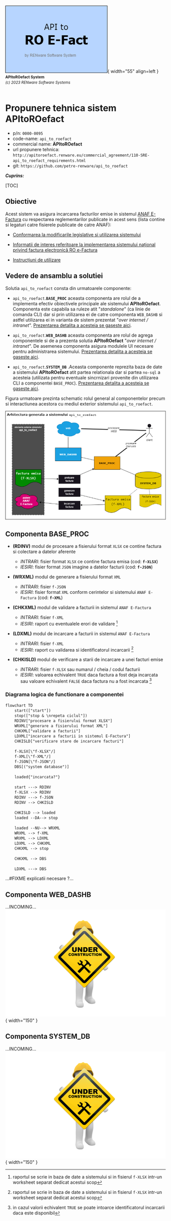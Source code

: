 ![api_to_roefact_logo](../pictures/api_to_roefact_logo.png){ width="55" align=left }
<small markdown="1">**APItoROefact System**<br>
*(c) 2023 RENware Software Systems*
</small><br><br>




# Propunere tehnica sistem APItoROefact

* p/n: `0000-0095`
* code-name: `api_to_roefact`
* commercial name: **APItoROefact**
* url propunere tehnica: `http://apitoroefact.renware.eu/commercial_agreement/110-SRE-api_to_roefact_requirements.html`
* git: `https://github.com/petre-renware/api_to_roefact`

***Cuprins:***

[TOC]




## Obiective

Acest sistem va asigura incarcarea facturilor emise in sistemul [ANAF E-Factura](https://www.anaf.ro/anaf/internet/ANAF/despre_anaf/strategii_anaf/proiecte_digitalizare/e.factura) cu respectarea reglementarilor publicate in acest sens (lista contine si legaturi catre fisierele publicate de catre ANAF):

* [Conformarea la modificarile legislative si utilizarea sistemului](https://static.anaf.ro/static/10/Anaf/Informatii_R/Informatii_modificare_CIUS_RO.pdf)

* [Informatii de interes referitoare la implementarea sistemului național privind factura electronică RO e-Factura](https://static.anaf.ro/static/10/Anaf/Informatii_R/Comunicat_e-factura_aprilie2022_v2_050422.pdf)

* [Instrucțiuni de utilizare](https://static.anaf.ro/static/10/Anaf/Informatii_R/API/Oauth_procedura_inregistrare_aplicatii_portal_ANAF.pdf)











## Vedere de ansamblu a solutiei

Solutia `api_to_roefact` consta din urmatoarele componente:

* `api_to_roefact`.**`BASE_PROC`** aceasta componenta are rolul de a implementa efectiv obiectivele principale ale sistemului **APItoROefact**. Componenta este capabila sa ruleze atit "_standalone_" (ca linie de comanda CLI) dar si prin utilizarea ei de catre componenta `WEB_DASHB` si astfel utilizarea ei in varianta de sistem prezentat "_over internet / intranet_". [Prezentarea detalita a acesteia se gaseste aici](#componenta-base_proc).

* `api_to_roefact`.**`WEB_DASHB`** aceasta componenta are rolul de agrega componentele si de a prezenta solutia **APItoROefact** "_over internet / intranet_". De asemenea componenta asigura modulele UI necesare pentru administrarea sistemului. [Prezentarea detalita a acesteia se gaseste aici](#componenta-web_dashb).

* `api_to_roefact`.**`SYSTEM_DB`** .Aceasta componente reprezita baza de date a sistemului **APItoROefact** atit partea relationala dar si partea `no-sql` a acesteia (utilizata pentru eventuale sincrnizari provenite din utilizarea CLI a componentei `BASE_PROC`). [Prezentarea detalita a acesteia se gaseste aici](#componenta-system_db).


Figura urmatoare prezinta schematic rolul general al componentelor precum si interactiunea acestora cu mediul exterior sistemului `api_to_roefact`.

![arh-api_to_roefact](../pictures/api_to_roefact_architecture.png)








## Componenta BASE_PROC

* **(RDINV)** modul de procesare a fisierului format `XLSX` ce contine factura si colectare a datelor aferente
    * _INTRARI_: fisier format `XLSX` ce contine factura emisa (cod: **`f-XLSX`**)
    * _IESIRI_: fisier format `JSON` imagine a datelor facturii (cod: **`f-JSON`**)

* **(WRXML)** modul de generare a fisierului format `XML`
    * _INTRARI_: fisier `f-JSON`
    * _IESIRI_: fisier format `XML` conform cerintelor si sistemului `ANAF E-Factura` (cod: **`f-XML`**)

* **(CHKXML)** modul de validare a facturii in sistemul `ANAF E-Factura`
    * _INTRARI_: fisier `f-XML`
    * _IESIRI_: raport cu eventualele erori de validare [^1]

* **(LDXML)** modul de incarcare a facturii in sistemul `ANAF E-Factura`
    * _INTRARI_: fisier `f-XML`
    * _IESIRI_: raport cu validarea si identificatorul incarcarii [^1]

* **(CHKISLD)** modul de verificare a starii de incarcare a unei facturi emise
    * _INTRARI_: fisier `f-XLSX` sau numarul / cheia / codul facturii
    * _IESIRI_: valoarea echivalent `TRUE` daca factura a fost deja incarcata sau valoare echivalent `FALSE` daca factura nu a fost incarcata [^2]


### Diagrama logica de functionare a componentei

``` mermaid
flowchart TD
    start(["start"])
    stop(["stop & \nrepeta ciclul"])
    RDINV["procesare a fisierului format XLSX"]
    WRXML["generare a fisierului format XML"]
    CHKXML["validare a facturii"]
    LDXML["incarcare a facturii in sistemul E-Factura"]
    CHKISLD["verificare stare de incarcare facturi"]

    f-XLSX[\"f-XLSX"/]
    f-XML[\"f-XML"/]
    f-JSON[\"f-JSON"/]
    DBS[("system database")]

    loaded{"incarcata?"}

    start ---> RDINV
    f-XLSX --> RDINV
    RDINV ---> f-JSON
    RDINV --> CHKISLD

    CHKISLD --> loaded
    loaded --DA--> stop

    loaded --NU--> WRXML
    WRXML --> f-XML
    WRXML --> LDXML
    LDXML --> CHKXML
    CHKXML --> stop

    CHKXML --> DBS

    LDXML ---> DBS
```

...#FIXME explicatii necesare ?...<!--#TODO -->











## Componenta WEB_DASHB<!--#TODO -->

...INCOMING... ![wip-picture](../pictures/under_maintenance.png){ width="150" } <!--#TODO -->




## Componenta SYSTEM_DB<!--#TODO -->

...INCOMING... ![wip-picture](../pictures/under_maintenance.png){ width="150" } <!--#TODO -->












<!-- #NOTE note generale / footnotes -->

[^1]: raportul se scrie in baza de date a sistemului si in fisierul `f-XLSX` intr-un worksheet separat dedicat acestui scop

[^2]: in cazul valorii echivalent `TRUE` se poate intoarce identificatorul incarcarii daca este disponibil



